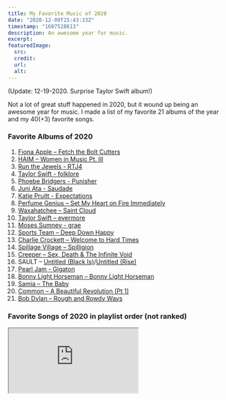 ```yaml
---
title: My Favorite Music of 2020
date: "2020-12-09T15:43:33Z"
timestamp: "1607528613"
description: An awesome year for music.
excerpt:
featuredImage:
  src:
  credit:
  url:
  alt:
---
```


(Update: 12-19-2020. Surprise Taylor Swift album!)

Not a lot of great stuff happened in 2020, but it wound up being an awesome year for music. I made a list of my favorite 21 albums of the year and my 40(+3) favorite songs.

### Favorite Albums of 2020

1. [Fiona Apple – Fetch the Bolt Cutters](https://amzn.to/2LbjNh9)
1. [HAIM – Women in Music Pt. III](https://amzn.to/3oCeUMv)
1. [Run the Jewels - RTJ4](https://us-store.runthejewels.com/collections/music/products/rtj4-vinyl)
1. [Taylor Swift - folklore](https://amzn.to/3gyGbwz)
1. [Phoebe Bridgers - Punisher](https://www.albumoftheyear.org/album/231192-phoebe-bridgers-punisher.php)
1. [Juni Ata - Saudade](https://juniatamusic.bandcamp.com/album/saudade)
1. [Katie Pruitt - Expectations](https://katiepruitt.limitedrun.com/products/672775-signed-or-unsigned-blue-marble-vinyl-lp)
1. [Perfume Genius – Set My Heart on Fire Immediately](https://amzn.to/2W3EJsx)
1. [Waxahatchee – Saint Cloud](https://amzn.to/3gwbND8)
1. [Taylor Swift – evermore](https://amzn.to/3ayB8LT)
1. [Moses Sumney - grae](https://amzn.to/3lZ6Xzd)
1. [Sports Team – Deep Down Happy](https://amzn.to/37Pr6CN)
1. [Charlie Crockett – Welcome to Hard Times](https://charley-crockett-official-store.myshopify.com/collections/welcome-to-hard-times/products/welcome-to-hard-times-vinyl)
1. [Spillage Village – Spilligion](https://amzn.to/3m2yr7l)
1. [Creeper – Sex, Death & The Infinite Void](https://amzn.to/3oD6gO4)
1. SAULT – [Untitled (Black Is)](https://www.albumoftheyear.org/album/253284-sault-untitled.php)/[Untitled (Rise)](https://www.albumoftheyear.org/album/281668-sault-untitled-rise.php)
1. [Pearl Jam - Gigaton](https://amzn.to/37PrYr3)
1. [Bonny Light Horseman – Bonny Light Horseman](https://amzn.to/2VZRFzI)
1. [Samia – The Baby](https://amzn.to/3m9Hu6B)
1. [Common – A Beautiful Revolution (Pt 1)](https://amzn.to/2JFZxUM)
1. [Bob Dylan – Rough and Rowdy Ways](https://amzn.to/39XDHqm)

### Favorite Songs of 2020 in playlist order (not ranked)

<iframe src="https://open.spotify.com/embed/playlist/65h7LQU8Ej74kgqwiSMfCX" allowtransparency="true" allow="encrypted-media"></iframe>
